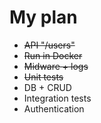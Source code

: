# My plan
- ~~API "/users"~~
- ~~Run in Docker~~
- ~~Midware + logs~~
- ~~Unit tests~~
- DB + CRUD
- Integration tests
- Authentication 